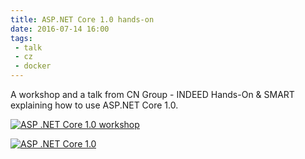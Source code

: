 ```yaml
---
title: ASP.NET Core 1.0 hands-on
date: 2016-07-14 16:00
tags: 
 - talk
 - cz
 - docker
---
```


A workshop and a talk from CN Group - INDEED Hands-On & SMART explaining how to use ASP.NET Core 1.0.

[![ASP .NET Core 1.0 workshop](http://img.youtube.com/vi/Ggmqxz3rzP4/0.jpg)](https://www.youtube.com/watch?v=Ggmqxz3rzP4 "ASP .NET Core 1.0 workshop")

[![ASP .NET Core 1.0](http://img.youtube.com/vi/aXElvopOf0Y/0.jpg)](https://www.youtube.com/watch?v=aXElvopOf0Y "ASP .NET Core 1.0")